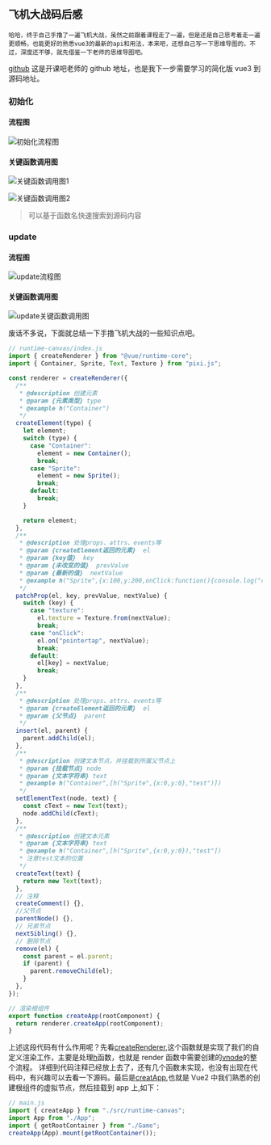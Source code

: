 ## 飞机大战码后感

    哈哈，终于自己手撸了一遍飞机大战，虽然之前跟着课程走了一遍，但是还是自己思考着走一遍更顺畅，也能更好的熟悉vue3的最新的api和用法，本来吧，还想自己写一下思维导图的，不过，深度还不够，就先借鉴一下老师的思维导图吧。

[github](https://github.com/cuixiaorui/mini-vue) 这是开课吧老师的 github 地址，也是我下一步需要学习的简化版 vue3 到源码地址。

### 初始化

#### 流程图

![初始化流程图](https://user-gold-cdn.xitu.io/2020/7/6/1732311ea8a9142a?w=1724&h=762&f=png&s=493353)

#### 关键函数调用图

![关键函数调用图1](https://user-gold-cdn.xitu.io/2020/6/22/172dc07fc42b7d2c?w=1342&h=144&f=png&s=54200)

![关键函数调用图2](https://user-gold-cdn.xitu.io/2020/6/22/172dc08840e25b42?w=1816&h=934&f=png&s=550722)

> 可以基于函数名快速搜索到源码内容

### update

#### 流程图

![update流程图](https://user-gold-cdn.xitu.io/2020/6/23/172e19b5cefba34e?w=3200&h=800&f=png&s=540515)

#### 关键函数调用图

![update关键函数调用图](https://user-gold-cdn.xitu.io/2020/6/23/172e19d2d42464aa?w=3300&h=1006&f=png&s=739008)

废话不多说，下面就总结一下手撸飞机大战的一些知识点吧。

```javascript
// runtime-canvas/index.js
import { createRenderer } from "@vue/runtime-core";
import { Container, Sprite, Text, Texture } from "pixi.js";

const renderer = createRenderer({
  /**
   * @description 创建元素
   * @param {元素类型} type
   * @example h("Container")
   */
  createElement(type) {
    let element;
    switch (type) {
      case "Container":
        element = new Container();
        break;
      case "Sprite":
        element = new Sprite();
        break;
      default:
        break;
    }

    return element;
  },
  /**
   * @description 处理props、attrs、events等
   * @param {createElement返回的元素}  el
   * @param {key值}  key
   * @param {未改变的值}  prevValue
   * @param {最新的值}  nextValue
   * @example h("Sprite",{x:100,y:200,onClick:function(){console.log("click")}})
   */
  patchProp(el, key, prevValue, nextValue) {
    switch (key) {
      case "texture":
        el.texture = Texture.from(nextValue);
        break;
      case "onClick":
        el.on("pointertap", nextValue);
        break;
      default:
        el[key] = nextValue;
        break;
    }
  },
  /**
   * @description 处理props、attrs、events等
   * @param {createElement返回的元素}  el
   * @param {父节点}  parent
   */
  insert(el, parent) {
    parent.addChild(el);
  },
  /**
   * @description 创建文本节点，并挂载到所属父节点上
   * @param {挂载节点} node
   * @param {文本字符串} text
   * @example h("Container",[h("Sprite",{x:0,y:0},"test")])
   */
  setElementText(node, text) {
    const cText = new Text(text);
    node.addChild(cText);
  },
  /**
   * @description 创建文本元素
   * @param {文本字符串} text
   * @example h("Container",[h("Sprite",{x:0,y:0}),"test"])
   * 注意test文本的位置
   */
  createText(text) {
    return new Text(text);
  },
  // 注释
  createComment() {},
  //父节点
  parentNode() {},
  // 兄弟节点
  nextSibling() {},
  // 删除节点
  remove(el) {
    const parent = el.parent;
    if (parent) {
      parent.removeChild(el);
    }
  },
});

// 渲染根组件
export function createApp(rootComponent) {
  return renderer.createApp(rootComponent);
}
```

上述这段代码有什么作用呢？先看[createRenderer](),这个函数就是实现了我们的自定义渲染工作，主要是处理[h]()函数，也就是 render 函数中需要创建的[vnode]()的整个流程。
详细到代码注释已经放上去了，还有几个函数未实现，也没有出现在代码中，有兴趣可以去看一下源码。最后是[creatApp](),也就是 Vue2 中我们熟悉的创建根组件的虚拟节点，然后挂载到 app 上,如下：

```javascript
// main.js
import { createApp } from "./src/runtime-canvas";
import App from "./App";
import { getRootContainer } from "./Game";
createApp(App).mount(getRootContainer());
```
